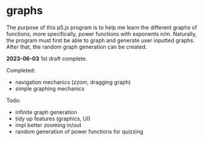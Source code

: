 # graphs
The purpose of this p5.js program is to help me learn the different graphs of functions, more specifically, power functions with exponents n/m.
Naturally, the program must first be able to graph and generate user inputted graphs. After that, the random graph generation can be created. 



**2023-06-03**
1st draft complete. 

Completed: 
- navigation mechanics (zzom, dragging graph)
- simple graphing mechanics

Todo:
- infinite graph generation
- tidy up features (graphics, UI)
- impl better zooming in/out
- random generation of power functions for quizzing

